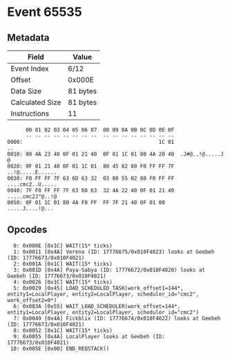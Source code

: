 # Event 65535

## Metadata

| Field           | Value    |
|-----------------|----------|
| Event Index     | 6/12     |
| Offset          | 0x000E   |
| Data Size       | 81 bytes |
| Calculated Size | 81 bytes |
| Instructions    | 11       |

```
      00 01 02 03 04 05 06 07  08 09 0A 0B 0C 0D 0E 0F
      -- -- -- -- -- -- -- --  -- -- -- -- -- -- -- --
0000:                                            1C 01                ..
0010: 80 4A 23 40 0F 01 21 40  0F 01 1C 01 80 4A 20 40  .J#@..!@.....J @
0020: 0F 01 21 40 0F 01 1C 01  80 45 02 80 F0 FF FF 7F  ..!@.....E......
0030: F0 FF FF 7F 63 6D 63 32  03 80 55 02 80 F0 FF FF  ....cmc2..U.....
0040: 7F F0 FF FF 7F 63 6D 63  32 4A 22 40 0F 01 21 40  .....cmc2J"@..!@
0050: 0F 01 1C 01 80 4A F0 FF  FF 7F 21 40 0F 01 00     .....J....!@... 
```

## Opcodes

```
  0: 0x000E [0x1C] WAIT(15* ticks)
  1: 0x0011 [0x4A] Verena (ID: 17776675/0x010F4023) looks at Geebeh (ID: 17776673/0x010F4021)
  2: 0x001A [0x1C] WAIT(15* ticks)
  3: 0x001D [0x4A] Paya-Sabya (ID: 17776672/0x010F4020) looks at Geebeh (ID: 17776673/0x010F4021)
  4: 0x0026 [0x1C] WAIT(15* ticks)
  5: 0x0029 [0x45] LOAD_SCHEDULED_TASK(work_offset1=144*, entity1=LocalPlayer, entity2=LocalPlayer, scheduler_id="cmc2", work_offset2=0*)
  6: 0x003A [0x55] WAIT_LOAD_SCHEDULER(work_offset=144*, entity1=LocalPlayer, entity2=LocalPlayer, scheduler_id="cmc2")
  7: 0x0049 [0x4A] Fickblix (ID: 17776674/0x010F4022) looks at Geebeh (ID: 17776673/0x010F4021)
  8: 0x0052 [0x1C] WAIT(15* ticks)
  9: 0x0055 [0x4A] LocalPlayer looks at Geebeh (ID: 17776673/0x010F4021)
 10: 0x005E [0x00] END_REQSTACK()
```
